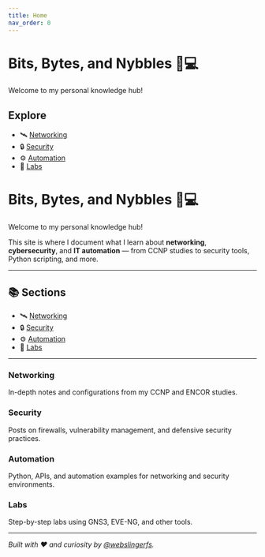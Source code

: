 ```yaml
---
title: Home
nav_order: 0
---
```


# Bits, Bytes, and Nybbles 🧠💻
Welcome to my personal knowledge hub!

## Explore
- 🛰️ [Networking](/bits-bytes-and-nybbles/networking/)
- 🔒 [Security](/bits-bytes-and-nybbles/security/)
- ⚙️ [Automation](/bits-bytes-and-nybbles/automation/)
- 🧪 [Labs](/bits-bytes-and-nybbles/labs/)

# Bits, Bytes, and Nybbles 🧠💻
Welcome to my personal knowledge hub!

This site is where I document what I learn about **networking**, **cybersecurity**, and **IT automation** — from CCNP studies to security tools, Python scripting, and more.

---

## 📚 Sections

- 🛰️ [Networking](networking/)
- 🔒 [Security](security/)
- ⚙️ [Automation](automation/)
- 🧪 [Labs](labs/)

---

### Networking
In-depth notes and configurations from my CCNP and ENCOR studies.

### Security
Posts on firewalls, vulnerability management, and defensive security practices.

### Automation
Python, APIs, and automation examples for networking and security environments.

### Labs
Step-by-step labs using GNS3, EVE-NG, and other tools.

---

*Built with ❤️ and curiosity by [@webslingerfs](https://github.com/webslingerfs).*

